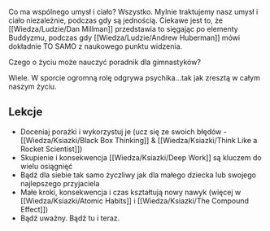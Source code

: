 Co ma wspólnego umysł i ciało? Wszystko. Mylnie traktujemy nasz umysł i ciało niezależnie, podczas gdy są jednością. Ciekawe jest to, że [[Wiedza/Ludzie/Dan Millman]] przedstawia to sięgając po elementy Buddyzmu, podczas gdy [[Wiedza/Ludzie/Andrew Huberman]] mówi dokładnie TO SAMO z naukowego punktu widzenia. 

Czego o życiu może nauczyć poradnik dla gimnastyków? 

Wiele. W sporcie ogromną rolę odgrywa psychika...tak jak zresztą w całym naszym życiu.

## Lekcje
- Doceniaj porażki i wykorzystuj je (ucz się ze swoich błędów - [[Wiedza/Ksiazki/Black Box Thinking]] & [[Wiedza/Ksiazki/Think Like a Rocket Scientist]])
- Skupienie i konsekwencja [[Wiedza/Ksiazki/Deep Work]] są kluczem do wielu osiągnięć
- Bądź dla siebie tak samo życzliwy jak dla małego dziecka lub swojego najlepszego przyjaciela
- Małe kroki, konsekwencja i czas kształtują nowy nawyk (więcej w [[Wiedza/Ksiazki/Atomic Habits]] i [[Wiedza/Ksiazki/The Compound Effect]])
- Bądź uważny. Bądź tu i teraz.